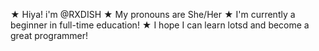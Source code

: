 ★ Hiya! i'm @RXDISH
★ My pronouns are She/Her
★ I'm currently a beginner in full-time education!
★ I hope I can learn lotsd and become a great programmer!
